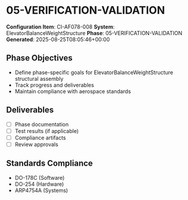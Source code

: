 # 05-VERIFICATION-VALIDATION

**Configuration Item**: CI-AF078-008
**System**: ElevatorBalanceWeightStructure
**Phase**: 05-VERIFICATION-VALIDATION
**Generated**: 2025-08-25T08:05:46+00:00

## Phase Objectives
- Define phase-specific goals for ElevatorBalanceWeightStructure structural assembly
- Track progress and deliverables
- Maintain compliance with aerospace standards

## Deliverables
- [ ] Phase documentation
- [ ] Test results (if applicable)
- [ ] Compliance artifacts
- [ ] Review approvals

## Standards Compliance
- DO-178C (Software)
- DO-254 (Hardware)
- ARP4754A (Systems)

